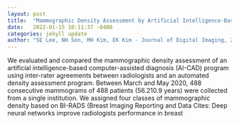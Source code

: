 ```yaml
---
layout: post
title:  "Mammographic Density Assessment by Artificial Intelligence-Based Computer-Assisted Diagnosis: A Comparison with Automated Volumetric Assessment"
date:   2022-01-15 10:11:37 -0400
categories: jekyll update
author: "SE Lee, NH Son, MH Kim, EK Kim - Journal of Digital Imaging, 2022"
---
```

We evaluated and compared the mammographic density assessment of an artificial intelligence-based computer-assisted diagnosis (AI-CAD) program using inter-rater agreements between radiologists and an automated density assessment program. Between March and May 2020, 488 consecutive mammograms of 488 patients (56.210.9 years) were collected from a single institution. We assigned four classes of mammographic density based on BI-RADS (Breast Imaging Reporting and Data Cites: Deep neural networks improve radiologists performance in breast